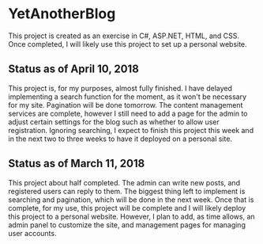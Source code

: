 # YetAnotherBlog

This project is created as an exercise in C#, ASP.NET, HTML, and CSS. Once completed, I will likely use this project to set up a personal website.

## Status as of April 10, 2018
This project is, for my purposes, almost fully finished. I have delayed implementing a search function for the moment, as it won't be necessary for my site. Pagination will be done tomorrow.
The content management services are complete, however I still need to add a page for the admin to adjust certain settings for the blog such as whether to allow user registration. Ignoring searching,
I expect to finish this project this week and in the next two to three weeks to have it deployed on a personal site.

## Status as of March 11, 2018

This project about half completed. The admin can write new posts, and registered users can reply to them. The biggest thing left to implement is searching and pagination, which
will be done in the next week. Once that is complete, for my use, this project will be complete and I will likely deploy this project to a personal website.
However, I plan to add, as time allows, an admin panel to customize the site, and management pages for managing user accounts.
